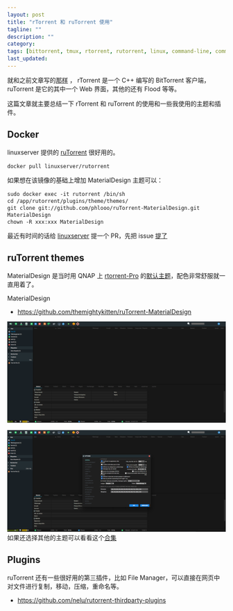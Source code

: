 ```yaml
---
layout: post
title: "rTorrent 和 ruTorrent 使用"
tagline: ""
description: ""
category:
tags: [bittorrent, tmux, rtorrent, rutorrent, linux, command-line, command, ]
last_updated:
---
```


就和之前文章写的[那样](/post/2018/04/bittorrent-client.html) ， rTorrent 是一个 C++ 编写的 BitTorrent 客户端，ruTorrent 是它的其中一个 Web 界面，其他的还有 Flood 等等。

这篇文章就主要总结一下 rTorrent 和 ruTorrent 的使用和一些我使用的主题和插件。

## Docker

linuxserver 提供的 [ruTorrent](https://hub.docker.com/r/linuxserver/rutorrent/) 很好用的。

	docker pull linuxserver/rutorrent

如果想在该镜像的基础上增加 MaterialDesign 主题可以：

	sudo docker exec -it rutorrent /bin/sh
	cd /app/rutorrent/plugins/theme/themes/
	git clone git://github.com/phlooo/ruTorrent-MaterialDesign.git MaterialDesign
	chown -R xxx:xxx MaterialDesign

最近有时间的话给 [linuxserver](https://github.com/linuxserver/docker-rutorrent/issues/152) 提一个 PR，先把 issue [提了](https://github.com/linuxserver/docker-rutorrent/issues/152)



## ruTorrent themes

MaterialDesign 是当时用 QNAP 上 [rtorrent-Pro](https://forum.qnap.net.pl/download/rtorrent-pro-x86_64.17/) 的[默认主题](https://forum.qnap.net.pl/gallery/photos/rtorrent-pro_ux_ui_rutorrent.4094/)，配色非常舒服就一直用着了。

MaterialDesign

- <https://github.com/themightykitten/ruTorrent-MaterialDesign>

![ruTorrent Web UI Material Design](/assets/rutorrent-material-design-web-ui.png)

![ruTorrent Web UI Material Design Settings](/assets/rutorrent-material-design-web-ui-settings.png)
如果还选择其他的主题可以看看这个[合集](https://github.com/artyuum/3rd-party-ruTorrent-Themes)

## Plugins
ruTorrent 还有一些很好用的第三插件，比如 File Manager，可以直接在网页中对文件进行复制，移动，压缩，重命名等。

- <https://github.com/nelu/rutorrent-thirdparty-plugins>
